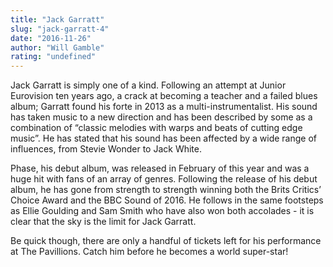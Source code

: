 ```yaml
---
title: "Jack Garratt"
slug: "jack-garratt-4"
date: "2016-11-26"
author: "Will Gamble"
rating: "undefined"
---
```


Jack Garratt is simply one of a kind. Following an attempt at Junior Eurovision ten years ago, a crack at becoming a teacher and a failed blues album; Garratt found his forte in 2013 as a multi-instrumentalist. His sound has taken music to a new direction and has been described by some as a combination of “classic melodies with warps and beats of cutting edge music”. He has stated that his sound has been affected by a wide range of influences, from Stevie Wonder to Jack White.

Phase, his debut album, was released in February of this year and was a huge hit with fans of an array of genres. Following the release of his debut album, he has gone from strength to strength winning both the Brits Critics’ Choice Award and the BBC Sound of 2016. He follows in the same footsteps as Ellie Goulding and Sam Smith who have also won both accolades - it is clear that the sky is the limit for Jack Garratt.

Be quick though, there are only a handful of tickets left for his performance at The Pavillions. Catch him before he becomes a world super-star!

